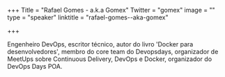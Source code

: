 +++
Title = "Rafael Gomes - a.k.a Gomex"
Twitter = "gomex"
image = ""
type = "speaker"
linktitle = "rafael-gomes--aka-gomex"

+++

Engenheiro DevOps, escritor técnico, autor do livro 'Docker para desenvolvedores', membro do core team do Devopsdays, organizador de MeetUps sobre Continuous Delivery, DevOps e Docker, organizador do DevOps Days POA.
